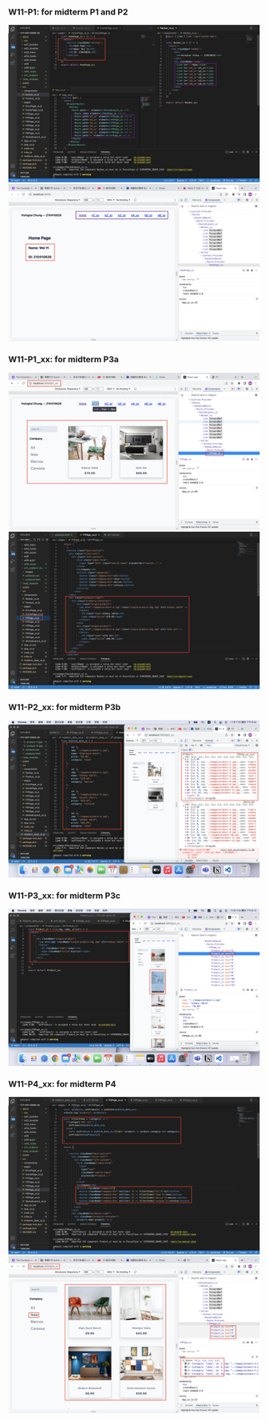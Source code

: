 ### W11-P1: for midterm P1 and P2
![](w11-p1-1.png)
![](w11-p1-2.png)

### W11-P1_xx: for midterm P3a
![](w11-p1_xx-1.png)
![](w11-p1_xx-2.png)

### W11-P2_xx: for midterm P3b
![](w11-p2_xx-1.png)

### W11-P3_xx: for midterm P3c
![](w11-p3_xx.png)

### W11-P4_xx: for midterm P4
![](w11-p4_xx-1.png)
![](w11-p4_xx-2.png)